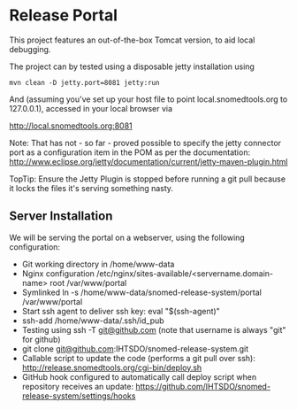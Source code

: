Release Portal
======================

This project features an out-of-the-box Tomcat version, to aid local debugging.

The project can by tested using a disposable jetty installation using

```
mvn clean -D jetty.port=8081 jetty:run
```

And (assuming you've set up your host file to point local.snomedtools.org to 127.0.0.1), accessed in your local browser via

http://local.snomedtools.org:8081

Note: That has not - so far - proved possible to specify the jetty connector port as a configuration item in the POM as per the documentation: http://www.eclipse.org/jetty/documentation/current/jetty-maven-plugin.html

TopTip: Ensure the Jetty Plugin is stopped before running a git pull because it locks the files it's serving something nasty.

Server Installation
-------------------

We will be serving the portal on a webserver, using the following configuration:

* Git working directory in /home/www-data
* Nginx configuration /etc/nginx/sites-available/<servername.domain-name>  root /var/www/portal
* Symlinked ln -s /home/www-data/snomed-release-system/portal /var/www/portal
* Start ssh agent to deliver ssh key:   eval "$(ssh-agent)"
* ssh-add /home/www-data/.ssh/id_pub
* Testing using  ssh -T git@github.com (note that username is always "git" for github)
* git clone git@github.com:IHTSDO/snomed-release-system.git
* Callable script to update the code (performs a git pull over ssh): http://release.snomedtools.org/cgi-bin/deploy.sh
* GitHub hook configured to automatically call deploy script when repository receives an update: https://github.com/IHTSDO/snomed-release-system/settings/hooks
